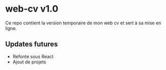 # web-cv v1.0
Ce repo contient la version temporaire de mon web cv et sert à sa mise en ligne.

## Updates futures
- Refonte sous React
- Ajout de projets
